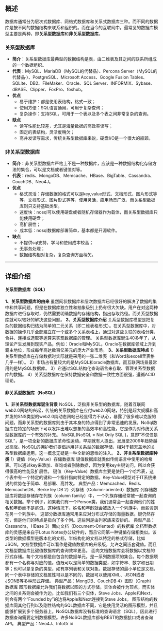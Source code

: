 ## 概述
数据库通常分为层次式数据库、网络式数据库和关系式数据库三种。而不同的数据库是按不同的数据结构来联系和组织的。而在当今的互联网中，最常见的数据库模型主要是两种，即**关系型数据库**和**非关系型数据库**。
### 关系型数据库

- **简介**：关系型数据库最典型的数据结构是表，由二维表及其之间的联系所组成的一个数据组织。
- **代表**：MySQL、MariaDB（MySQL的代替品）、Percona Server（MySQL的代替品·）、PostgreSQL、Microsoft Access、Google Fusion Tables、SQLite、DB2、FileMaker、Oracle、SQL Server、INFORMIX、Sybase、dBASE、Clipper、FoxPro、foshub。
- **优点**
   - 易于维护：都是使用表结构，格式一致；
   - 使用方便：SQL语言通用，可用于复杂查询；
   - 复杂操作：支持SQL，可用于一个表以及多个表之间非常复杂的查询。
- **缺点**
   - 读写性能比较差，尤其是海量数据的高效率读写；
   - 固定的表结构，灵活度稍欠；
   - 高并发读写需求，传统关系型数据库来说，硬盘I/O是一个很大的瓶颈。
### 非关系型数据库

- **简介**：非关系型数据库严格上不是一种数据库，应该是一种数据结构化存储方法的集合，可以是文档或者键值对等。
- **代表**：redis、MongoDB、Memcache、HBase、BigTable、Cassandra、CouchDB、Neo4J。
- **优点**
   - 格式灵活：存储数据的格式可以是key,value形式、文档形式、图片形式等等，文档形式、图片形式等等，使用灵活，应用场景广泛，而关系型数据库则只支持基础类型。
   - 速度快：nosql可以使用硬盘或者随机存储器作为载体，而关系型数据库只能使用硬盘；
   - 高扩展性；
   - 成本低：nosql数据库部署简单，基本都是开源软件。
- **缺点**
   - 不提供sql支持，学习和使用成本较高；
   - 无事务处理；
   - 数据结构相对复杂，复杂查询方面稍欠。

---

## 详细介绍
#### 关系型数据库（SQL）
**1、关系型数据库的由来**
虽然网状数据库和层次数据库已经很好的解决了数据的集中和共享问题，但是在数据库独立性和抽象级别上扔有很大欠缺。用户在对这两种数据库进行存取时，仍然需要明确数据的存储结构，指出存取路径。而关系型数据库就可以较好的解决这些问题。
**2、关系型数据库介绍**
关系型数据库模型是把复杂的数据结构归结为简单的二元关系（即二维表格形式）。在关系型数据库中，对数据的操作几乎全部建立在一个或多个关系表格上，通过对这些关联的表格分类、合并、连接或选取等运算来实现数据库的管理。
关系型数据库诞生40多年了，从理论产生发展到现实产品，例如：Oracle和MySQL，Oracle在数据库领域上升到霸主地位，形成每年高达数百亿美元的庞大产业市场。
**3、关系型数据库特点**
1）关系型数据库在存储数据时实际就是采用的一张二维表（和Word和excell里表格几乎一样）。
2）市场占有量较大的是MySQL和oracle数据库，而互联网场景最常用的是MySQL数据库。
3）它通过SQL结构化查询语言来存取、管理关系型数据库的数据。
4）关系型数据库在保持数据安全和数据一致性方面很强，遵循ACID理论。 	
#### 非关系型数据库（NoSQL）
**1、非关系型数据库诞生背景**
NoSQL，泛指非关系型的数据库。随着互联网web2.0网站的兴起，传统的关系数据库在应付web2.0网站，特别是超大规模和高并发的SNS类型的web2.0纯动态网站已经显得力不从心，暴露了很多难以克服的问题，而非关系型的数据库则由于其本身的特点得到了非常迅速的发展。NoSql数据库在特定的场景下可以发挥出难以想象的高效率和高性能，它是作为对传统关系型数据库的一个有效的补充。
NoSQL(NoSQL = Not Only SQL )，意即“不仅仅是SQL”，是一项全新的数据库革命性运动，早期就有人提出，发展至2009年趋势越发高涨。NoSQL的拥护者们提倡运用非关系型的数据存储，相对于铺天盖地的关系型数据库运用，这一概念无疑是一种全新的思维的注入。
**2、非关系型数据库种类**
1）键值（Key-Value）存储数据库
键值数据库就类似传统语言中使用的哈希表。可以通过key来添加、查询或者删除数据，因为使用key主键访问，所以会获得很高的性能及扩展性。
键值（Key-Value）数据库主要是使用一个哈希表，这个表中有一个特定的键和一个指针指向特定的数据。Key-Value模型对于IT系统来说的优势在于简单、易部署、高并发。
典型产品：Memcached、Redis、MemcacheDB、Berke ley DB
2）列存储（Column-oriented）数据库
列存储数据库将数据存储存在列族（column family）中，一个列族存储经常被一起查询的相关数据。举个例子，如果我们有一个Person类，我们通常会一起查询他们的姓名和年龄而不是薪资。这种情况下，姓名和年龄就会被放入一个列族中，而薪资则在另一个列族中。
这部分数据库通常用来应对分布式存储的海量数据。键仍然存在，但是他们的特点是指向了多个列。这些列是由列家族来安排的。
典型产品：Cassandra，HBase
3）面向文档（Document-Oriented）的数据库
文档型数据库的灵感是来自于Lotus Notes办公软件的，而且它同第一种键值存储相类似。该类型的数据模型是版本化的文档，半结构化的文档以特定的格式存储，比如JSON。文档型数据库可以看作是键值数据库的升级版，允许之间嵌套键值。而且文档型数据库比键值数据库的查询效率更高。
面向文档数据库会将数据以文档的形式存储。每个文档都是自包含的数据单元，是一系列数据项的集合。每个数据项都有一个名称与对应的值，值既可以是简单的数据类型，如字符串、数字和日期等；也可以是复杂的类型，如有序列表和关联对象。数据存储的最小单位是文档，同一个表中存储的文档属性可以是不同的，数据可以使用XML、JSON或者JSONB等多种形式存储。
典型产品：MongDB、CouchDB
4）图形（Graph）数据库
图形数据库允许我们将数据以图的方式存储。实体会被作为顶点，而实体之间的关系则会被作为边。比如我们有三个实体，Steve Jobs、Apple和Next，则会有两个“Founded by”的边将Apple和Next连接到Steve Jobs。
图形结构的数据库同其他行列以及刚性结构的SQL数据库不同，它是使用灵活的图形模型，并且能够扩展到多个服务器上。NoSQL数据库没有标准的查询语言（SQL），因此进行数据查询需要定制数据模型。许多NoSQL数据库都有REST的数据接口或者查询API。
典型产品：Neo4J、InfoGr id
